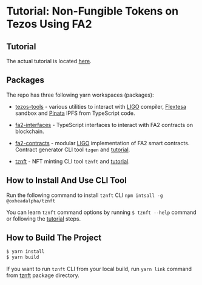 # Tutorial: Non-Fungible Tokens on Tezos Using FA2

## Tutorial

The actual tutorial is located [here](./packages/tznft/README.md).

## Packages

The repo has three following yarn workspaces (packages):

* [tezos-tools](./packages/tezos-tools/) - various utilities to interact with
  [LIGO](https://ligolang.org/) compiler,
  [Flextesa](https://tezos.gitlab.io/flextesa/) sandbox and
  [Pinata](https://www.pinata.cloud/) IPFS from TypeScript code.

* [fa2-interfaces](./packages/fa2-interfaces/) - TypeScript interfaces to
  interact with FA2 contracts on blockchain.

* [fa2-contracts](./packages/fa2-contracts/) - modular [LIGO](https://ligolang.org/)
  implementation of FA2 smart contracts. Contract generator CLI tool `tzgen` and
  [tutorial](./packages/fa2-contracts/README.md).

* [tznft](./packages/tznft/) - NFT minting CLI tool `tznft` and
  [tutorial](./packages/tznft/README.md).

## How to Install And Use CLI Tool

Run the following command to install `tznft` CLI
`npm intsall -g @oxheadalpha/tznft`

You can learn `tznft` command options by running `$ tznft --help` command or
following the [tutorial](./packages/tznft/README.md) steps.

## How to Build The Project

```sh
$ yarn install
$ yarn build
```

If you want to run `tznft` CLI from your local build, run `yarn link` command from
[tznft](./packages/tznft/) package directory.
